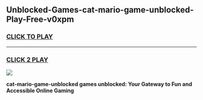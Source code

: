 
## Unblocked-Games-cat-mario-game-unblocked-Play-Free-v0xpm
<h3>
<a href="https://premium76.site?title=cat-mario-game-unblocked&ref=10A">CLICK TO PLAY</a></h3>
<hr>

<h3>
<a href="https://premium76.site?title=cat-mario-game-unblocked&ref=10A">CLICK 2 PLAY</a>
  
</h3>

<a href="https://premium76.site?title=cat-mario-game-unblocked&ref=10A"><img src="https://clearcache.store/games.png"></a>


**cat-mario-game-unblocked games unblocked: Your Gateway to Fun and Accessible Online Gaming**
